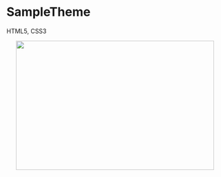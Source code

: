 # SampleTheme
HTML5, CSS3

<p align="center">
  <img width="460" height="300" src="file:///C:/Users/Yavuz/Desktop/BasicTheme/index.html">
</p>
